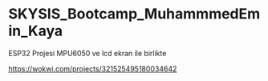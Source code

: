 # SKYSIS_Bootcamp_MuhammmedEmin_Kaya
ESP32 Projesi MPU6050 ve lcd ekran ile birlikte 


https://wokwi.com/projects/321525495180034642



